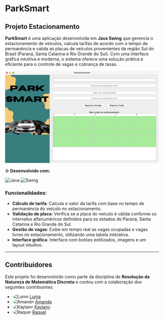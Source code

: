 # ParkSmart

## Projeto Estacionamento

**ParkSmart** é uma aplicação desenvolvida em **Java Swing** que gerencia o estacionamento de veículos, calcula tarifas de acordo com o tempo de permanência e valida as placas de veículos provenientes da região Sul do Brasil (Paraná, Santa Catarina e Rio Grande do Sul). Com uma interface gráfica intuitiva e moderna, o sistema oferece uma solução prática e eficiente para o controle de vagas e cobrança de taxas.

![Ilustração do projeto Estacionamento](projetoEstacionamento.png)

⚙️ **Desenvolvido com:**

![Java](https://img.shields.io/badge/Java-ED8B00?style=flat-square&logo=java&logoColor=white)
![Swing](https://img.shields.io/badge/Swing-000000?style=flat-square&logo=java&logoColor=white)

### Funcionalidades:
- **Cálculo de tarifa**: Calcula o valor da tarifa com base no tempo de permanência do veículo no estacionamento.
- **Validação de placa**: Verifica se a placa do veículo é válida conforme os intervalos alfanuméricos definidos para os estados do Paraná, Santa Catarina e Rio Grande do Sul.
- **Gestão de vagas**: Exibe em tempo real as vagas ocupadas e vagas livres no estacionamento, utilizando uma tabela interativa.
- **Interface gráfica**: Interface com botões estilizados, imagens e um layout intuitivo.

---

## Contribuidores

Este projeto foi desenvolvido como parte da disciplina de **Resolução da Natureza de Matemática Discreta** e contou com a colaboração dos seguintes contribuintes:

- <img src="https://github.com/lumab23.png" alt="Luma" width="30" height="30" style="border-radius: 50%;"> [Luma](https://github.com/lumab23)
- <img src="https://github.com/Amandafonsecarodrigues.png" alt="Amanda" width="30" height="30" style="border-radius: 50%;"> [Amanda](https://github.com/Amandafonsecarodrigues)
- <img src="https://github.com/KaylanyVitoria.png" alt="Kaylany" width="30" height="30" style="border-radius: 50%;"> [Kaylany](https://github.com/KaylanyVitoria)
- <img src="https://github.com/raquelx99.png" alt="Raquel" width="30" height="30" style="border-radius: 50%;"> [Raquel](https://github.com/raquelx99)

